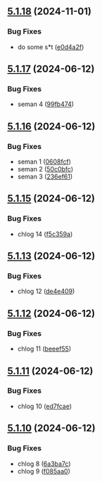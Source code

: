 ## [5.1.18](https://github.com/BreamIsAFish/vite-test-repo/compare/v5.1.17...v5.1.18) (2024-11-01)


### Bug Fixes

* do some s*t ([e0d4a2f](https://github.com/BreamIsAFish/vite-test-repo/commit/e0d4a2f4c2a99126f20112e89b57cb6bf1506b0c))

## [5.1.17](https://github.com/BreamIsAFish/vite-test-repo/compare/v5.1.16...v5.1.17) (2024-06-12)


### Bug Fixes

* seman 4 ([99fb474](https://github.com/BreamIsAFish/vite-test-repo/commit/99fb474246451e29b81dd2e367996e50e1734284))

## [5.1.16](https://github.com/BreamIsAFish/vite-test-repo/compare/v5.1.15...v5.1.16) (2024-06-12)


### Bug Fixes

* seman 1 ([0608fcf](https://github.com/BreamIsAFish/vite-test-repo/commit/0608fcf771263d01b312da9b4f83fa1bf0123f48))
* seman 2 ([50c0bfc](https://github.com/BreamIsAFish/vite-test-repo/commit/50c0bfc9bbe5d31662a0b3c0e02b1906c99f442b))
* seman 3 ([236ef61](https://github.com/BreamIsAFish/vite-test-repo/commit/236ef617bf2befd1d6254c3a097199dc71fb36e3))

## [5.1.15](https://github.com/BreamIsAFish/vite-test-repo/compare/v5.1.14...v5.1.15) (2024-06-12)


### Bug Fixes

* chlog 14 ([f5c359a](https://github.com/BreamIsAFish/vite-test-repo/commit/f5c359a0acae1acdbe599b088e90c78410faad65))

## [5.1.13](https://github.com/BreamIsAFish/vite-test-repo/compare/v5.1.12...v5.1.13) (2024-06-12)


### Bug Fixes

* chlog 12 ([de4e409](https://github.com/BreamIsAFish/vite-test-repo/commit/de4e409047bb6aa2d10c11a197226f7cae5f3ba6))

## [5.1.12](https://github.com/BreamIsAFish/vite-test-repo/compare/v5.1.11...v5.1.12) (2024-06-12)


### Bug Fixes

* chlog 11 ([beeef55](https://github.com/BreamIsAFish/vite-test-repo/commit/beeef552b7385b25145b7f8789082e795bce5852))

## [5.1.11](https://github.com/BreamIsAFish/vite-test-repo/compare/v5.1.10...v5.1.11) (2024-06-12)


### Bug Fixes

* chlog 10 ([ed7fcae](https://github.com/BreamIsAFish/vite-test-repo/commit/ed7fcaefa6c8c6374c327ae6343897036db78092))

## [5.1.10](https://github.com/BreamIsAFish/vite-test-repo/compare/v5.1.9...v5.1.10) (2024-06-12)


### Bug Fixes

* chlog 8 ([6a3ba7c](https://github.com/BreamIsAFish/vite-test-repo/commit/6a3ba7c2b38ac60e3f01f5b1ddb968fa65d74d4b))
* chlog 9 ([f085aa0](https://github.com/BreamIsAFish/vite-test-repo/commit/f085aa045d0f74c9c6bf609970ff782f56b2a7d5))
